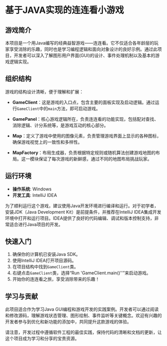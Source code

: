 # 基于JAVA实现的连连看小游戏

## 游戏简介

本项目是一个用Java编写的经典益智游戏——连连看。它不仅适合各年龄层的玩家享受消除的乐趣，同时也是学习编程逻辑和面向对象设计的良好示例。通过此项目，开发者可以深入了解图形用户界面(GUI)的设计、事件处理机制以及基本的游戏逻辑实现。

## 组织结构

游戏的结构设计清晰，便于理解和扩展：

- **GameClient**：这是游戏的入口点，包含主要的面板实现及启动逻辑。通过运行`GameClient`中的`main`方法，即可启动游戏。
  
- **GamePanel**：核心游戏逻辑所在，负责连连看的功能实现，包括配对查找、消除逻辑、计分系统等，是游戏互动的核心部分。

- **Map**：定义了游戏中使用的图像元素，负责管理游戏界面上显示的各种图标，确保游戏视觉上的一致性和多样性。

- **MapFactory**：布局生成器，负责根据特定规则或随机算法创建游戏地图的布局。这一模块保证了每次游戏的新鲜感，通过不同的地图布局挑战玩家。

## 运行环境

- **操作系统**: Windows
- **开发工具**: IntelliJ IDEA

为了顺利运行这个游戏，建议使用Java开发环境进行编译和运行。对于初学者，安装JDK（Java Development Kit）是前提条件，并推荐在IntelliJ IDEA集成开发环境中打开和运行项目。IDEA提供了良好的代码编辑、调试和版本控制支持，非常适合进行Java项目的开发。

## 快速入门

1. 确保你的计算机已安装Java SDK。
2. 使用IntelliJ IDEA打开项目源码。
3. 在项目结构中找到`GameClient`类。
4. 右键点击`GameClient`类，选择“Run 'GameClient.main()''”来启动游戏。
5. 开始你的连连看之旅，享受消除带来的乐趣！

## 学习与贡献

此项目适合作为学习Java GUI编程和游戏开发的实践案例。开发者可以通过阅读和修改源码，理解游戏状态管理、图形绘制、事件监听等关键概念。欢迎有兴趣的开发者参与到优化和新功能的添加中，共同提升这款游戏的体验。

请注意，开发过程中遵循软件工程的最佳实践，保持代码的清晰和文档的更新，让这个项目成为学习和分享的宝贵资源。
